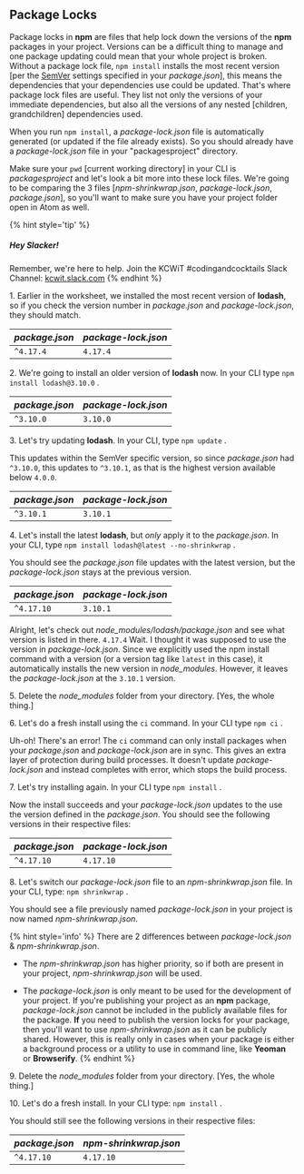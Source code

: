 ## Package Locks

Package locks in **npm** are files that help lock down the versions of the **npm** packages in your project. Versions can be a difficult thing to manage and one package updating could mean that your whole project is broken. Without a package lock file, `npm install` installs the most recent version [per the [SemVer](http://blog.npmjs.org/post/162134793605/why-use-semver) settings specified in your _package.json_], this means the dependencies that your dependencies use could be updated. That's where package lock files are useful. They list not only the versions of your immediate dependencies, but also all the versions of any nested [children, grandchildren] dependencies used.

When you run `npm install`, a _package-lock.json_ file is automatically generated (or updated if the file already exists). So you should already have a _package-lock.json_ file in your "packagesproject" directory.

Make sure your `pwd` [current working directory] in your CLI is _packagesproject_ and let's look a bit more into these lock files. We're going to be comparing the 3 files [_npm-shrinkwrap.json_, _package-lock.json_, _package.json_], so you'll want to make sure you have your project folder open in Atom as well.

{% hint style='tip' %}
##### Hey Slacker!

Remember, we're here to help.
Join the KCWiT #codingandcocktails Slack Channel: [kcwit.slack.com](http://kcwit.slack.com)
{% endhint %}


1\.  Earlier in the worksheet, we installed the most recent version of **lodash**, so if you check the version number in _package.json_ and _package-lock.json_, they should match.  

| _package.json_ | _package-lock.json_ |
| --- | --- |
| `^4.17.4` | `4.17.4` |

2\.  We're going to install an older version of **lodash** now. In your CLI type `npm install lodash@3.10.0` <i class="fa fa-share fa-rotate-180"></i>.

| _package.json_ | _package-lock.json_ |
| --- | --- |
| `^3.10.0` | `3.10.0` |

3\. Let's try updating **lodash**. In your CLI, type `npm update` <i class="fa fa-share fa-rotate-180"></i>.

This updates within the SemVer specific version, so since _package.json_ had `^3.10.0`, this updates to `^3.10.1`, as that is the highest version available below `4.0.0`.

| _package.json_ | _package-lock.json_ |
| --- | --- |
| `^3.10.1` | `3.10.1` |

4\. Let's install the latest **lodash**, but _only_ apply it to the _package.json_. In your CLI, type `npm install lodash@latest --no-shrinkwrap` <i class="fa fa-share fa-rotate-180"></i>.

You should see the _package.json_ file updates with the latest version, but the _package-lock.json_ stays at the previous version.

| _package.json_ | _package-lock.json_ |
| --- | --- |
| `^4.17.10` | `3.10.1` |

Alright, let's check out _node_modules/lodash/package.json_ and see what version is listed in there. `4.17.4` Wait. I thought it was supposed to use the version in _package-lock.json_. Since we explicitly used the npm install command with a version (or a version tag like `latest` in this case), it automatically installs the new version in _node_modules_. However, it leaves the _package-lock.json_ at the `3.10.1` version.

5\. Delete the _node_modules_ folder from your directory. [Yes, the whole thing.]

6\. Let's do a fresh install using the `ci` command. In your CLI type `npm ci` <i class="fa fa-share fa-rotate-180"></i>.

Uh-oh! There's an error! The `ci` command can only install packages when your _package.json_ and _package-lock.json_ are in sync. This gives an extra layer of protection during build processes. It doesn't update _package-lock.json_ and instead completes with error, which stops the build process.

7\. Let's try installing again. In your CLI type `npm install` <i class="fa fa-share fa-rotate-180"></i>.

Now the install succeeds and your _package-lock.json_ updates to the use the version defined in the _package.json_. You should see the following versions in their respective files:

| _package.json_ | _package-lock.json_ |
| --- | --- |
| `^4.17.10` | `4.17.10` |

8\. Let's switch our _package-lock.json_ file to an _npm-shrinkwrap.json_ file. In your CLI, type: `npm shrinkwrap` <i class="fa fa-share fa-rotate-180"></i>.

You should see a file previously named _package-lock.json_ in your project is now named _npm-shrinkwrap.json_.

{% hint style='info' %}
There are 2 differences between _package-lock.json_ & _npm-shrinkwrap.json_.

* The _npm-shrinkwrap.json_ has higher priority, so if both are present in your project, _npm-shrinkwrap.json_ will be used.

* The _package-lock.json_ is only meant to be used for the development of your project. If you're publishing your project as an **npm** package, _package-lock.json_ cannot be included in the publicly available files for the package. **If** you need to publish the version locks for your package, then you'll want to use _npm-shrinkwrap.json_ as it can be publicly shared. However, this is really only in cases when your package is either a background process or a utility to use in command line, like **Yeoman** or **Browserify**.
{% endhint %}

9\. Delete the _node_modules_ folder from your directory. [Yes, the whole thing.]

10\. Let's do a fresh install. In your CLI type: `npm install` <i class="fa fa-share fa-rotate-180"></i>.

You should still see the following versions in their respective files:

| _package.json_ | _npm-shrinkwrap.json_ |
| --- | --- |
| `^4.17.10` | `4.17.10` |

